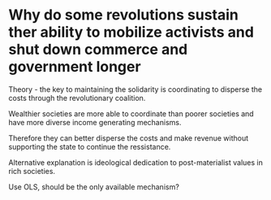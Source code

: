 # Why do some revolutions sustain ther ability to mobilize activists and shut down commerce and government longer

Theory - the key to maintaining the solidarity is coordinating to disperse the costs through the revolutionary coalition.

Wealthier societies are more able to coordinate than poorer societies and have more diverse income generating mechanisms.

Therefore they can better disperse the costs and make revenue without supporting the state to continue the ressistance.

Alternative explanation is ideological dedication to post-materialist values in rich societies.

Use OLS, should be the only available mechanism?

